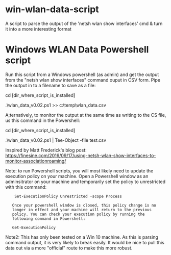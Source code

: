 # win-wlan-data-script
A script to parse the output of the 'netsh wlan show interfaces' cmd &amp; turn it into a more interesting format 

# Windows WLAN Data Powershell script

 Run this script from a Windows powershell (as admin) and get the output
 from the "netsh wlan show interfaces" command ouput in CSV form. Pipe the
 output in to a filename to save as a file:

 cd [dir_where_script_is_installed]
 
 .\wlan_data_v0.02.ps1 >> c:\temp\wlan_data.csv

 A;ternatively, to monitor the output at the same time as writing to the 
 CS file, us this command in the Powershell:

 cd [dir_where_script_is_installed] 
 
 .\wlan_data_v0.02.ps1 | Tee-Object -file test.csv

 Inspired by Matt Frederick's blog post: 
 https://finesine.com/2016/09/17/using-netsh-wlan-show-interfaces-to-monitor-associationroaming/

 Note: 
       to run Powershell scripts, you will most likely need to update
       the execution policy on your machine. Open a Powershell window
       as an adminsitrator on your machine and temporarily set the policy
       to unrestricted with this command:

		Set-ExecutionPolicy Unrestricted -scope Process

       Once your powershell window is closed, this policy change is no
       longer in effect and your machine will return to the previous
       policy. You can check your execution policy by running the 
       following command in Powershell:

       Get-ExecutionPolicy

 Note2: 
        This has only been tested on a Win 10 machine. As this is parsing
        command output, it is very likely to break easily. It would be
        nice to pull this data out via a more "official" route to make
        this more robust.

